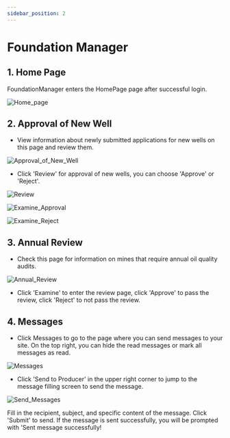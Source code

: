 ```yaml
---
sidebar_position: 2
---
```


# Foundation Manager

## 1. Home Page

FoundationManager enters the HomePage page after successful login.

![Home_page](/img/docs/Home_page.png)

## 2. Approval of New Well

- View information about newly submitted applications for new wells on this page and review them.

![Approval_of_New_Well](/img/docs/Approval_of_New_Well.png)

- Click 'Review' for approval of new wells, you can choose 'Approve' or 'Reject'.

![Review](/img/docs/Review.png)

![Examine_Approval](/img/docs/Examine_Approval.png)

![Examine_Reject](/img/docs/Examine_Reject.png)

## 3. Annual Review

- Check this page for information on mines that require annual oil quality audits.

![Annual_Review](/img/docs/Annual_Review.png)

- Click 'Examine' to enter the review page, click 'Approve' to pass the review, click 'Reject' to not pass the review.

## 4. Messages

- Click Messages to go to the page where you can send messages to your site. On the top right, you can hide the read messages or mark all messages as read.

![Messages](/img/docs/Messages.png)

- Click 'Send to Producer' in the upper right corner to jump to the message filling screen to send the message.

![Send_Messages](/img/docs/Send_Messages.png)

Fill in the recipient, subject, and specific content of the message. Click 'Submit' to send. If the message is sent successfully, you will be prompted with 'Sent message successfully!

